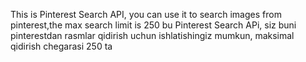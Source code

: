 This is Pinterest Search API, you can use it to search images from pinterest,the max search limit is 250
bu Pinterest Search APi, siz buni pinterestdan rasmlar qidirish uchun ishlatishingiz mumkun, maksimal qidirish chegarasi 250 ta
